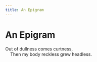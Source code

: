 ```yaml
---
title: An Epigram
---
```


# An Epigram

Out of dullness comes curtness,<br>
&nbsp; &nbsp; Then my body reckless grew headless.
